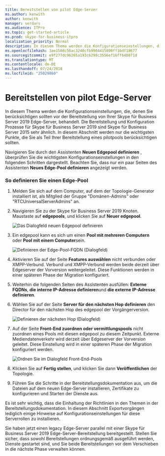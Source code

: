 ```yaml
---
title: Bereitstellen von pilot Edge-Server
ms.author: kenwith
author: kenwith
manager: serdars
ms.audience: ITPro
ms.topic: get-started-article
ms.prod: skype-for-business-itpro
localization_priority: Normal
description: In diesem Thema werden die Konfigurationseinstellungen, die Sie kennen sollten, bevor Sie Ihre Skype für Business Server 2019 Edge-Server bereitstellen müssen. Die Bereitstellung und Konfiguration Prozesse für Skype für Business Server 2019 sind Skype für Business Server 2015 sehr ähnlich. In diesem Abschnitt werden nur die wichtigsten Punkte, die Sie als Teil Ihrer Bereitstellung eines pilotpools berücksichtigen sollten. Ausführliche Schritte finden Sie unter Deploying Zugriff durch externe Benutzer in Skype für Business Server 2019 in der Bereitstellungsdokumentation, wird der Bereitstellungsprozess beschrieben und bietet auch Konfigurationsinformationen für den Zugriff externer Benutzer.
ms.openlocfilehash: 3ae1508c56ac3240cfb9904415090ff1bdf18677
ms.sourcegitcommit: e9f277dc96265a193c6298c3556ef16ff640071d
ms.translationtype: MT
ms.contentlocale: de-DE
ms.lasthandoff: 07/24/2018
ms.locfileid: "25029860"
---
```

# <a name="deploy-pilot-edge-server"></a>Bereitstellen von pilot Edge-Server

In diesem Thema werden die Konfigurationseinstellungen, die, denen Sie berücksichtigen sollten vor der Bereitstellung von Ihrer Skype für Business Server 2019 Edge-Server, behandelt. Die Bereitstellung und Konfiguration Prozesse für Skype für Business Server 2019 sind Skype für Business Server 2015 sehr ähnlich. In diesem Abschnitt werden nur die wichtigsten Punkte, die Sie als Teil Ihrer Bereitstellung eines pilotpools berücksichtigen sollten. <!-- For detailed steps, see 
 [Deploying external user access in Skype for Business Server 2019](../deployment/deploying-external-user-access/deploying-external-user-access.md) in the Deployment documentation, which describes the deployment process and also gives configuration information for external user access.  -->
  
Navigieren Sie durch den Assistenten **Neuen Edgepool definieren** , überprüfen Sie die wichtigsten Konfigurationseinstellungen in den folgenden Schritten dargestellt. Beachten Sie, dass nur ein paar Seiten des Assistenten **Neues Edge-Pool definieren** angezeigt werden. 
  
### <a name="to-define-an-edge-pool"></a>So definieren Sie einen Edge-Pool

1. Melden Sie sich auf dem Computer, auf dem der Topologie-Generator installiert ist, als Mitglied der Gruppe "Domänen-Admins" oder "RTCUniversalServerAdmins" an.
    
2. Navigieren Sie zu der Skype für Business Server 2019 Knoten. Maustaste auf **edgepools**, und klicken Sie auf **Neuer edgepool**.
    
     ![Das Dialogfeld neuen Edgepool definieren](../media/migration_ocs_topo_edgepool_page1.JPG)
  
3. Ein edgepool kann es sich um einen **Pool mit mehreren Computern** oder **Pool mit einem Computer**sein.
    
     ![Definieren der Edge-Pool-FQDN (Dialogfeld)](../media/migration_ocs_topo_edgepool_page2.JPG)
  
4. Aktivieren Sie auf der Seite **Features auswählen** nicht verbunden oder XMPP-Verbund. Verbund und XMPP-Verbund werden beide derzeit über Edgeserver der Vorversion weitergeleitet. Diese Funktionen werden in einer späteren Phase der Migration konfiguriert. 

  
5. Weiterhin die folgenden Seiten des Assistenten ausfüllen: **Externe FQDNs**, **die interne IP-Adresse definieren**und **die externe IP-Adresse definieren**.
    
6. Wählen Sie auf der Seite **Server für den nächsten Hop definieren** den Director für den nächsten Hop des edgepool der Vorgängerversion. 
    
     ![Definieren der nächsten Hop (Dialogfeld)](../media/migration_ocs_topo_edgepool_page7.JPG)
  
7. Auf der Seite **Front-End zuordnen oder vermittlungspools** nicht zuordnen eines Pools mit diesen edgepool zu diesem Zeitpunkt. Externe Mediendatenverkehr wird derzeit über Edgeserver der Vorversion geleitet. Diese Einstellung wird in einer späteren Phase der Migration konfiguriert werden. 
    
     ![Ordnen Sie im Dialogfeld Front-End-Pools](../media/migration_ocs_topo_edgepool_page8.JPG)
  
8. Klicken Sie auf **Fertig stellen**, und klicken Sie dann **Veröffentlichen** der Topologie. 
    
9. Führen Sie die Schritte in der Bereitstellungsdokumentation aus, um die Dateien auf dem neuen Edge-Server installieren, Zertifikate zu konfigurieren und Starten der Dienste aus. 
<!-- [Install Edge Servers for Skype for Business Server 2019](../deployment/deploying-external-user-access/install-edge-servers.md) in -->
    
Es ist sehr wichtig, dass die Einhaltung der Richtlinien in den Themen in der Bereitstellungsdokumentation. In diesem Abschnitt Exportvorgängen lediglich einige Hinweise auf Konfigurationseinstellungen für diese Serverrollen zu installieren. 
<!-- [Deploying external user access in Skype for Business Server 2019](../deployment/deploying-external-user-access/deploying-external-user-access.md) -->
  
Sie haben jetzt einen legacy Edge-Server parallel mit einer Skype für Business Server 2019 Edge-Server-Bereitstellung bereitgestellt. Stellen Sie sicher, dass sowohl Bereitstellungen ordnungsgemäß ausgeführt werden, Dienste gestartet sind, und Sie beide Bereitstellungen vor dem Verschieben in die nächste Phase verwalten können. 
  

